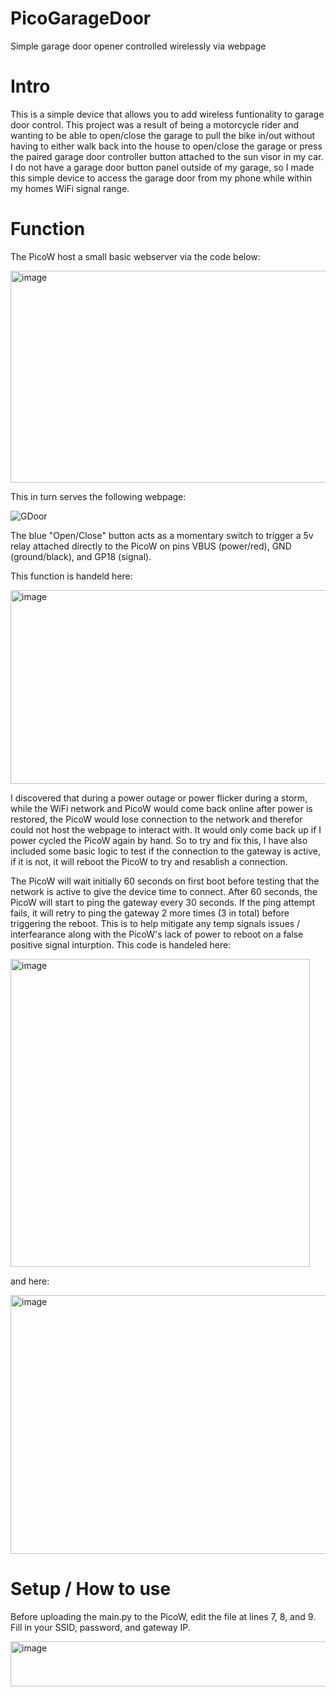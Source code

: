 # PicoGarageDoor
Simple garage door opener controlled wirelessly via webpage



# Intro
This is a simple device that allows you to add wireless funtionality to garage door control.
This project was a result of being a motorcycle rider and wanting to be able to open/close the garage to pull the bike in/out without having to either walk back into the house to open/close the garage or press the paired garage door controller button attached to the sun visor in my car. I do not have a garage door button panel outside of my garage, so I made this simple device to access the garage door from my phone while within my homes WiFi signal range.



# Function
The PicoW host a small basic webserver via the code below:

<img width="778" height="339" alt="image" src="https://github.com/user-attachments/assets/5a957084-19fa-4740-9784-d78a803513ec" />

This in turn serves the following webpage:

![GDoor](https://github.com/user-attachments/assets/c784af8c-3046-4565-bc66-d1a3c445be5a)

The blue "Open/Close" button acts as a momentary switch to trigger a 5v relay attached directly to the PicoW on pins VBUS (power/red), GND (ground/black), and GP18 (signal).

This function is handeld here:

<img width="631" height="310" alt="image" src="https://github.com/user-attachments/assets/8188db1a-6afc-4cc0-a88d-2bcd92ab11a7" />

I discovered that during a power outage or power flicker during a storm, while the WiFi network and PicoW would come back online after power is restored, the PicoW would lose connection to the network and therefor could not host the webpage to interact with. It would only come back up if I power cycled the PicoW again by hand. So to try and fix this, I have also included some basic logic to test if the connection to the gateway is active, if it is not, it will reboot the PicoW to try and resablish a connection.

The PicoW will wait initially 60 seconds on first boot before testing that the network is active to give the device time to connect. After 60 seconds, the PicoW will start to ping the gateway every 30 seconds. If the ping attempt fails, it will retry to ping the gateway 2 more times (3 in total) before triggering the reboot. This is to help mitigate any temp signals issues / interfearance along with the PicoW's lack of power to reboot on a false positive signal inturption. This code is handeled here:

<img width="479" height="493" alt="image" src="https://github.com/user-attachments/assets/468694f3-ff66-4178-837e-e11f3e6af2cb" />

and here:

<img width="769" height="414" alt="image" src="https://github.com/user-attachments/assets/2e04e1c2-3d26-44ed-a260-3a1e1157ef9e" />



# Setup / How to use
Before uploading the main.py to the PicoW, edit the file at lines 7, 8, and 9. Fill in your SSID, password, and gateway IP.

<img width="601" height="72" alt="image" src="https://github.com/user-attachments/assets/66652f99-039e-4cf9-b18e-fb3a100a82b4" />


